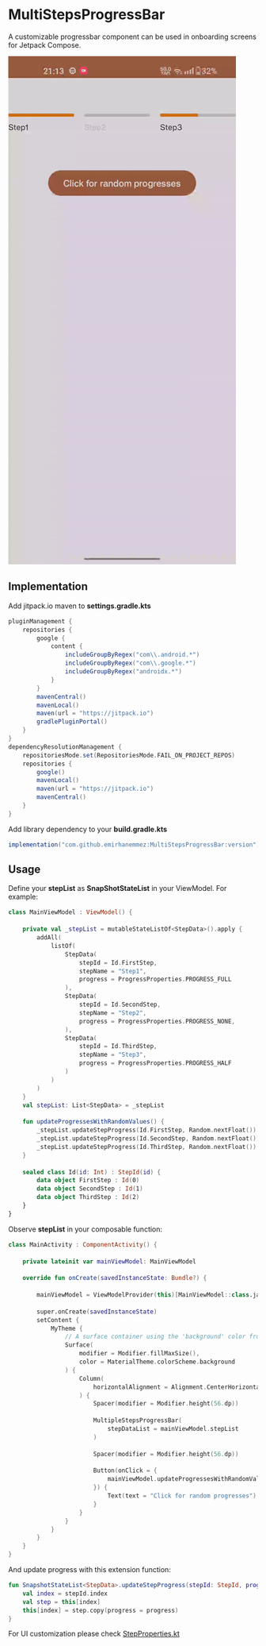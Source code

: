 # MultiStepsProgressBar

A customizable progressbar component can be used in onboarding screens for Jetpack Compose.

![MultiStepsProgressBar](https://github.com/emirhanemmez/MultiStepsProgressBar/blob/main/screenshot/animation.gif)

## Implementation

Add jitpack.io maven to **settings.gradle.kts**

```gradle
pluginManagement {
    repositories {
        google {
            content {
                includeGroupByRegex("com\\.android.*")
                includeGroupByRegex("com\\.google.*")
                includeGroupByRegex("androidx.*")
            }
        }
        mavenCentral()
        mavenLocal()
        maven(url = "https://jitpack.io")
        gradlePluginPortal()
    }
}
dependencyResolutionManagement {
    repositoriesMode.set(RepositoriesMode.FAIL_ON_PROJECT_REPOS)
    repositories {
        google()
        mavenLocal()
        maven(url = "https://jitpack.io")
        mavenCentral()
    }
}
```

Add library dependency to your **build.gradle.kts**

```gradle
implementation("com.github.emirhanemmez:MultiStepsProgressBar:version")
```

## Usage

Define your **stepList** as **SnapShotStateList**  in your ViewModel. For example:

```kt
class MainViewModel : ViewModel() {

    private val _stepList = mutableStateListOf<StepData>().apply {
        addAll(
            listOf(
                StepData(
                    stepId = Id.FirstStep,
                    stepName = "Step1",
                    progress = ProgressProperties.PROGRESS_FULL
                ),
                StepData(
                    stepId = Id.SecondStep,
                    stepName = "Step2",
                    progress = ProgressProperties.PROGRESS_NONE,
                ),
                StepData(
                    stepId = Id.ThirdStep,
                    stepName = "Step3",
                    progress = ProgressProperties.PROGRESS_HALF
                )
            )
        )
    }
    val stepList: List<StepData> = _stepList

    fun updateProgressesWithRandomValues() {
        _stepList.updateStepProgress(Id.FirstStep, Random.nextFloat())
        _stepList.updateStepProgress(Id.SecondStep, Random.nextFloat())
        _stepList.updateStepProgress(Id.ThirdStep, Random.nextFloat())
    }

    sealed class Id(id: Int) : StepId(id) {
        data object FirstStep : Id(0)
        data object SecondStep : Id(1)
        data object ThirdStep : Id(2)
    }
}
```

Observe **stepList** in your composable function:

```kt
class MainActivity : ComponentActivity() {

    private lateinit var mainViewModel: MainViewModel

    override fun onCreate(savedInstanceState: Bundle?) {

        mainViewModel = ViewModelProvider(this)[MainViewModel::class.java]

        super.onCreate(savedInstanceState)
        setContent {
            MyTheme {
                // A surface container using the 'background' color from the theme
                Surface(
                    modifier = Modifier.fillMaxSize(),
                    color = MaterialTheme.colorScheme.background
                ) {
                    Column(
                        horizontalAlignment = Alignment.CenterHorizontally
                    ) {
                        Spacer(modifier = Modifier.height(56.dp))

                        MultipleStepsProgressBar(
                            stepDataList = mainViewModel.stepList
                        )

                        Spacer(modifier = Modifier.height(56.dp))

                        Button(onClick = {
                            mainViewModel.updateProgressesWithRandomValues()
                        }) {
                            Text(text = "Click for random progresses")
                        }
                    }
                }
            }
        }
    }
}
```

And update progress with this extension function:

```kt
fun SnapshotStateList<StepData>.updateStepProgress(stepId: StepId, progress: Float) {
    val index = stepId.index
    val step = this[index]
    this[index] = step.copy(progress = progress)
}
```

For UI customization please check [StepProperties.kt](https://github.com/emirhanemmez/MultiStepsProgressBar/blob/main/multistepsprogressbar/src/main/java/com/emirhanemmez/multistepsprogressbar/model/StepProperties.kt)

